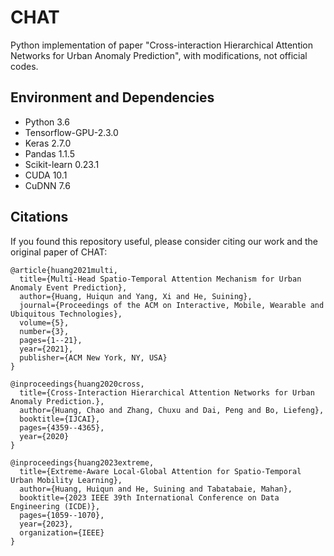 # CHAT
Python implementation of paper "Cross-interaction Hierarchical Attention Networks for Urban Anomaly Prediction", with modifications, not official codes.

## Environment and Dependencies
- Python 3.6
- Tensorflow-GPU-2.3.0
- Keras 2.7.0
- Pandas 1.1.5
- Scikit-learn 0.23.1
- CUDA 10.1
- CuDNN 7.6 

## Citations
If you found this repository useful, please consider citing our work and the original paper of CHAT:

<div class="snippet-clipboard-content notranslate position-relative overflow-auto" data-snippet-clipboard-copy-content="@article{huang2021multi,
  title={Multi-Head Spatio-Temporal Attention Mechanism for Urban Anomaly Event Prediction},
  author={Huang, Huiqun and Yang, Xi and He, Suining},
  journal={Proceedings of the ACM on Interactive, Mobile, Wearable and Ubiquitous Technologies},
  volume={5},
  number={3},
  pages={1--21},
  year={2021},
  publisher={ACM New York, NY, USA}
}"><pre class="notranslate"><code>@article{huang2021multi,
  title={Multi-Head Spatio-Temporal Attention Mechanism for Urban Anomaly Event Prediction},
  author={Huang, Huiqun and Yang, Xi and He, Suining},
  journal={Proceedings of the ACM on Interactive, Mobile, Wearable and Ubiquitous Technologies},
  volume={5},
  number={3},
  pages={1--21},
  year={2021},
  publisher={ACM New York, NY, USA}
}
</code></pre></div>

<div class="snippet-clipboard-content notranslate position-relative overflow-auto" data-snippet-clipboard-copy-content="@inproceedings{huang2020cross,
  title={Cross-Interaction Hierarchical Attention Networks for Urban Anomaly Prediction.},
  author={Huang, Chao and Zhang, Chuxu and Dai, Peng and Bo, Liefeng},
  booktitle={IJCAI},
  pages={4359--4365},
  year={2020}
}"><pre class="notranslate"><code>@inproceedings{huang2020cross,
  title={Cross-Interaction Hierarchical Attention Networks for Urban Anomaly Prediction.},
  author={Huang, Chao and Zhang, Chuxu and Dai, Peng and Bo, Liefeng},
  booktitle={IJCAI},
  pages={4359--4365},
  year={2020}
}
</code></pre></div>

<div class="snippet-clipboard-content notranslate position-relative overflow-auto" data-snippet-clipboard-copy-content="@inproceedings{huang2023extreme,
  title={Extreme-Aware Local-Global Attention for Spatio-Temporal Urban Mobility Learning},
  author={Huang, Huiqun and He, Suining and Tabatabaie, Mahan},
  booktitle={2023 IEEE 39th International Conference on Data Engineering (ICDE)},
  pages={1059--1070},
  year={2023},
  organization={IEEE}
}"><pre class="notranslate"><code>@inproceedings{huang2023extreme,
  title={Extreme-Aware Local-Global Attention for Spatio-Temporal Urban Mobility Learning},
  author={Huang, Huiqun and He, Suining and Tabatabaie, Mahan},
  booktitle={2023 IEEE 39th International Conference on Data Engineering (ICDE)},
  pages={1059--1070},
  year={2023},
  organization={IEEE}
}
</code></pre></div>

